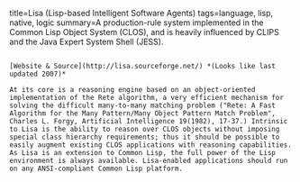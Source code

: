 title=Lisa (Lisp-based Intelligent Software Agents)
tags=language, lisp, native, logic
summary=A production-rule system implemented in the Common Lisp Object System (CLOS), and is heavily influenced by CLIPS and the Java Expert System Shell (JESS).
~~~~~~

[Website & Source](http://lisa.sourceforge.net/) *(Looks like last updated 2007)*

At its core is a reasoning engine based on an object-oriented implementation of the Rete algorithm, a very efficient mechanism for solving the difficult many-to-many matching problem ("Rete: A Fast Algorithm for the Many Pattern/Many Object Pattern Match Problem", Charles L. Forgy, Artificial Intelligence 19(1982), 17-37.) Intrinsic to Lisa is the ability to reason over CLOS objects without imposing special class hierarchy requirements; thus it should be possible to easily augment existing CLOS applications with reasoning capabilities. As Lisa is an extension to Common Lisp, the full power of the Lisp environment is always available. Lisa-enabled applications should run on any ANSI-compliant Common Lisp platform.

